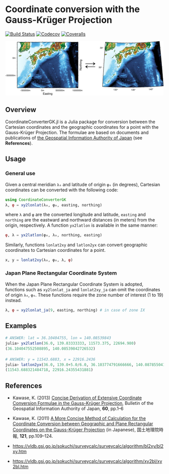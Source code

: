 # Coordinate conversion with the Gauss-Krüger Projection

[![Build Status](https://travis-ci.com/hydrocoast/CoordinateConverterGK.jl.svg?branch=master)](https://travis-ci.com/hydrocoast/CoordinateConverterGK.jl)
[![Codecov](https://codecov.io/gh/hydrocoast/CoordinateConverterGK.jl/branch/master/graph/badge.svg)](https://codecov.io/gh/hydrocoast/CoordinateConverterGK.jl)
[![Coveralls](https://coveralls.io/repos/github/hydrocoast/CoordinateConverterGK.jl/badge.svg?branch=master)](https://coveralls.io/github/hydrocoast/CoordinateConverterGK.jl?branch=master)

<p align="center">
<img src="https://github.com/hydrocoast/CoordinateConverterGK.jl/blob/master/examples/samplefig.png", width="800">
</p>  

## Overview
CoordinateConverterGK.jl is a Julia package for conversion between the Cartesian coordinates and the geographic coordinates for a point with the Gauss-Krüger Projection. The formulae are based on documents and publications of [the Geospatial Information Authority of Japan](https://www.gsi.go.jp/ENGLISH/index.html) (see **References**).

<!--
## Installation
You can install the latest version using the built-in package manager (accessed by pressing `]` in the Julia REPL) to add the package.
```julia
pkg> add CoordinateConverterGK
```
-->
## Usage
### General use  
Given a central meridian `λ₀` and latitude of origin `φ₀` (in degrees), Cartesian coordinates can be converted with the following code:
```julia
using CoordinateConverterGK
λ, φ = xy2lonlat(λ₀, φ₀, easting, northing)
```
where `λ` and `φ` are the converted longitude and latitude, `easting` and `northing` are the eastward and northward distances (in meters) from the origin, respectively.
A function `yx2latlon` is available in the same manner:
```julia
φ, λ = yx2latlon(φ₀, λ₀, northing, easting)
```
Similarly, functions `lonlat2xy` and `latlon2yx` can convert geographic coordinates to Cartesian coordinates for a point.
```julia
x, y = lonlat2xy(λ₀, φ₀, λ, φ)
```

### Japan Plane Rectangular Coordinate System
When the Japan Plane Rectangular Coordinate System is adopted,
functions such as `xy2lonlat_ja` and `lonlat2xy_ja` can omit the coordinates of origin `λ₀`, `φ₀`.
These functions require the zone number of interest (1 to 19) instead.
```julia
λ, φ = xy2lonlat_ja(9, easting, northing) # in case of zone IX
```

## Examples
```julia
# ANSWER: lat = 36.10404755, lon = 140.08539843
julia> yx2latlon(36.0, 139.83333333, 11573.375, 22694.980)
(36.104047552508895, 140.08539842726532)

# ANSWER: y = 11543.6883, x = 22916.2436
julia> latlon2yx(36.0, 139.0+5.0/6.0, 36.103774791666666, 140.08785504166664)
(11543.688321484718, 22916.24355431881)
```

## References
- Kawase, K. (2013) [Concise Derivation of Extensive Coordinate Conversion Formulae in the Gauss-Krüger Projection](https://www.gsi.go.jp/common/000065826.pdf), Bulletin of the Geospatial Information Authority of Japan, **60**, pp.1&ndash;6  

- Kawase, K. (2011) [A More Concise Method of Calculation for the Coordinate Conversion between Geographic and Plane Rectangular Coordinates on the Gauss-Krüger Projection](https://www.gsi.go.jp/common/000061216.pdf) (in Japanese), 国土地理院時報, **121**, pp.109&ndash;124.

- https://vldb.gsi.go.jp/sokuchi/surveycalc/surveycalc/algorithm/bl2xy/bl2xy.htm

- https://vldb.gsi.go.jp/sokuchi/surveycalc/surveycalc/algorithm/xy2bl/xy2bl.htm
